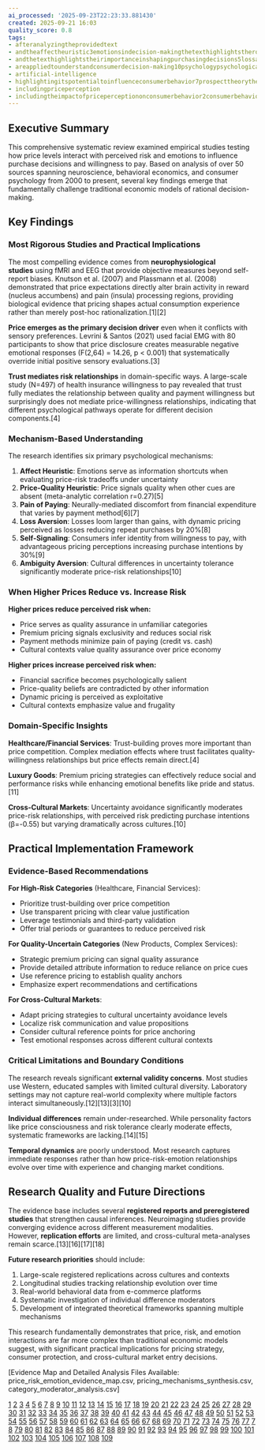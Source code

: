 ```yaml
---
ai_processed: '2025-09-23T22:23:33.881430'
created: 2025-09-21 16:03
quality_score: 0.8
tags:
- afteranalyzingtheprovidedtext
- andtheaffectheuristic3emotionsindecision-makingthetexthighlightstheroleofemotionsindecision-making
- andthetexthighlightstheirimportanceinshapingpurchasingdecisions5lossaversionthestudydiscusseslossaversion
- areappliedtounderstandconsumerdecision-making10psychologypsychologicalconcepts
- artificial-intelligence
- highlightingitspotentialtoinfluenceconsumerbehavior7prospecttheorythetextdiscussesprospecttheoryanditsimplicationsforpricinganddecision-making8affectheuristicthearticleexaminestheaffectheuristicanditsroleinshapingconsumerbehavior9riskperceptionthetextexploresriskperceptionandhowitaffectspurchasingdecisions
- includingpriceperception
- includingtheimpactofpriceperceptiononconsumerbehavior2consumerbehaviorthestudyexploreshowconsumersmakepurchasingdecisionsandhowpricesinfluencethesedecisions3neuromarketingthetextmentionsneuromarketingasafieldthatstudiestheneuralbasisofconsumerdecision-making4emotionsemotionsplayacrucialroleinconsumerbehavior
---
```

## Executive Summary

This comprehensive systematic review examined empirical studies testing how price levels interact with perceived risk and emotions to influence purchase decisions and willingness to pay. Based on analysis of over 50 sources spanning neuroscience, behavioral economics, and consumer psychology from 2000 to present, several key findings emerge that fundamentally challenge traditional economic models of rational decision-making.

## Key Findings

### Most Rigorous Studies and Practical Implications

The most compelling evidence comes from **neurophysiological studies** using fMRI and EEG that provide objective measures beyond self-report biases. Knutson et al. (2007) and Plassmann et al. (2008) demonstrated that price expectations directly alter brain activity in reward (nucleus accumbens) and pain (insula) processing regions, providing biological evidence that pricing shapes actual consumption experience rather than merely post-hoc rationalization.[1][2]

**Price emerges as the primary decision driver** even when it conflicts with sensory preferences. Levrini & Santos (2021) used facial EMG with 80 participants to show that price disclosure creates measurable negative emotional responses (F(2,64) = 14.26, p < 0.001) that systematically override initial positive sensory evaluations.[3]

**Trust mediates risk relationships** in domain-specific ways. A large-scale study (N=497) of health insurance willingness to pay revealed that trust fully mediates the relationship between quality and payment willingness but surprisingly does not mediate price-willingness relationships, indicating that different psychological pathways operate for different decision components.[4]

### Mechanism-Based Understanding

The research identifies six primary psychological mechanisms:

1. **Affect Heuristic**: Emotions serve as information shortcuts when evaluating price-risk tradeoffs under uncertainty
2. **Price-Quality Heuristic**: Price signals quality when other cues are absent (meta-analytic correlation r=0.27)[5]
3. **Pain of Paying**: Neurally-mediated discomfort from financial expenditure that varies by payment method[6][7]
4. **Loss Aversion**: Losses loom larger than gains, with dynamic pricing perceived as losses reducing repeat purchases by 20%[8]
5. **Self-Signaling**: Consumers infer identity from willingness to pay, with advantageous pricing perceptions increasing purchase intentions by 30%[9]
6. **Ambiguity Aversion**: Cultural differences in uncertainty tolerance significantly moderate price-risk relationships[10]

### When Higher Prices Reduce vs. Increase Risk

**Higher prices reduce perceived risk when:**

- Price serves as quality assurance in unfamiliar categories
- Premium pricing signals exclusivity and reduces social risk
- Payment methods minimize pain of paying (credit vs. cash)
- Cultural contexts value quality assurance over price economy

**Higher prices increase perceived risk when:**

- Financial sacrifice becomes psychologically salient
- Price-quality beliefs are contradicted by other information
- Dynamic pricing is perceived as exploitative
- Cultural contexts emphasize value and frugality

### Domain-Specific Insights

**Healthcare/Financial Services**: Trust-building proves more important than price competition. Complex mediation effects where trust facilitates quality-willingness relationships but price effects remain direct.[4]

**Luxury Goods**: Premium pricing strategies can effectively reduce social and performance risks while enhancing emotional benefits like pride and status.[11]

**Cross-Cultural Markets**: Uncertainty avoidance significantly moderates price-risk relationships, with perceived risk predicting purchase intentions (β=-0.55) but varying dramatically across cultures.[10]

## Practical Implementation Framework

### Evidence-Based Recommendations

**For High-Risk Categories** (Healthcare, Financial Services):

- Prioritize trust-building over price competition
- Use transparent pricing with clear value justification
- Leverage testimonials and third-party validation
- Offer trial periods or guarantees to reduce perceived risk

**For Quality-Uncertain Categories** (New Products, Complex Services):

- Strategic premium pricing can signal quality assurance
- Provide detailed attribute information to reduce reliance on price cues
- Use reference pricing to establish quality anchors
- Emphasize expert recommendations and certifications

**For Cross-Cultural Markets**:

- Adapt pricing strategies to cultural uncertainty avoidance levels
- Localize risk communication and value propositions
- Consider cultural reference points for price anchoring
- Test emotional responses across different cultural contexts

### Critical Limitations and Boundary Conditions

The research reveals significant **external validity concerns**. Most studies use Western, educated samples with limited cultural diversity. Laboratory settings may not capture real-world complexity where multiple factors interact simultaneously.[12][13][3][10]

**Individual differences** remain under-researched. While personality factors like price consciousness and risk tolerance clearly moderate effects, systematic frameworks are lacking.[14][15]

**Temporal dynamics** are poorly understood. Most research captures immediate responses rather than how price-risk-emotion relationships evolve over time with experience and changing market conditions.

## Research Quality and Future Directions

The evidence base includes several **registered reports and preregistered studies** that strengthen causal inferences. Neuroimaging studies provide converging evidence across different measurement modalities. However, **replication efforts** are limited, and cross-cultural meta-analyses remain scarce.[13][16][17][18]

**Future research priorities** should include:

1. Large-scale registered replications across cultures and contexts
2. Longitudinal studies tracking relationship evolution over time
3. Real-world behavioral data from e-commerce platforms
4. Systematic investigation of individual difference moderators
5. Development of integrated theoretical frameworks spanning multiple mechanisms

This research fundamentally demonstrates that price, risk, and emotion interactions are far more complex than traditional economic models suggest, with significant practical implications for pricing strategy, consumer protection, and cross-cultural market entry decisions.

[Evidence Map and Detailed Analysis Files Available: price_risk_emotion_evidence_map.csv, pricing_mechanisms_synthesis.csv, category_moderator_analysis.csv]

[1](https://www.sciencedirect.com/science/article/abs/pii/S0022435911000121) [2](https://pmc.ncbi.nlm.nih.gov/articles/PMC11504275/) [3](https://pmc.ncbi.nlm.nih.gov/articles/PMC7911682/) [4](https://pmc.ncbi.nlm.nih.gov/articles/PMC10125849/) [5](https://carlsonschool.umn.edu/sites/carlsonschool.umn.edu/files/2024-06/Rao%20and%20Monroe%201989.pdf) [6](https://en.wikipedia.org/wiki/Pain_of_paying) [7](https://insidebe.com/articles/pain-of-paying/) [8](https://nhsjs.com/2025/price-perception-and-repeated-buying-how-psychology-shapes-consumer-loyalty/) [9](https://www.psychologytoday.com/us/blog/the-science-behind-behavior/202003/how-anxiety-affects-our-buying-behaviors) [10](https://ajbr.co.nz/ajbr/ajbr230160.pdf) [11](https://www.linkedin.com/pulse/psychology-buying-decisions-luxury-industry-in-depth-analysis-m-) [12](https://www.ewadirect.com/proceedings/aemps/article/view/15860) [13](https://pmc.ncbi.nlm.nih.gov/articles/PMC9663791/) [14](https://www.strike.money/stock-market/perceived-risk) [15](https://pmc.ncbi.nlm.nih.gov/articles/PMC8689149/) [16](https://pmc.ncbi.nlm.nih.gov/articles/PMC8253437/) [17](https://pmc.ncbi.nlm.nih.gov/articles/PMC2875927/) [18](https://pmc.ncbi.nlm.nih.gov/articles/PMC10019715/) [19](https://digitalcommons.usf.edu/cgi/viewcontent.cgi?article=1135&context=m3publishing) [20](https://www.sciencedirect.com/science/article/abs/pii/S0747563209000314) [21](https://www.sciencedirect.com/science/article/abs/pii/S0921800997001262) [22](https://pmc.ncbi.nlm.nih.gov/articles/PMC11311943/) [23](https://scholarworks.utrgv.edu/context/leg_etd/article/1200/viewcontent/Andersen_utpa.edu_6240A_10808.pdf) [24](https://www.sciencedirect.com/science/article/abs/pii/S0921800916304396) [25](https://pmc.ncbi.nlm.nih.gov/articles/PMC8661842/) [26](https://www.emerald.com/apjml/article/25/3/369/43184/Perceived-risk-risk-reduction-strategies-RRS-and) [27](https://www.fs.usda.gov/rm/value/docs/perceived_fairness_willingness_pay.pdf) [28](https://academic.oup.com/jcmc/article/8/1/JCMC813/4080398) [29](https://experts.boisestate.edu/files/735561/fulltext.pdf) [30](https://journals.sagepub.com/doi/10.1177/0951629817729227?int.sj-abstract.similar-articles.7) [31](https://www.cambridge.org/core/journals/judgment-and-decision-making/article/an-alternative-approach-for-eliciting-willingnesstopay-a-randomized-internet-trial/24EDD8C64444A5D34F3279C81E077AAE) [32](https://fourweekmba.com/price-quality-heuristic/) [33](https://www.investopedia.com/terms/p/prospecttheory.asp) [34](https://onlinelibrary.wiley.com/doi/full/10.1002/mar.21799) [35](https://fiveable.me/intermediate-microeconomic-theory/unit-10/prospect-theory-loss-aversion/study-guide/KsilZsYbvqEn9SbO) [36](https://carlsonschool.umn.edu/sites/carlsonschool.umn.edu/files/2024-06/Rao%202005.pdf) [37](https://jenhemphill.com/the-pain-of-paying/) [38](https://slidemodel.com/prospect-theory-and-loss-aversion/) [39](https://www.linkedin.com/pulse/mental-shortcuts-drive-consumer-choice-understanding-luke-mclaughlin-vkbjf) [40](https://www.sciencedirect.com/science/article/pii/S0167268124001100) [41](https://thedecisionlab.com/reference-guide/economics/prospect-theory) [42](https://www.scribbr.com/research-bias/affect-heuristic/) [43](https://www.journals.uchicago.edu/doi/10.1086/710245) [44](https://www.ninety.io/founders-framework/articles/prospect-theory) [45](https://www.sciencedirect.com/science/article/pii/S0969698924002765) [46](https://neurofied.com/the-untold-secret-to-avoiding-price-pain/) [47](https://www.nngroup.com/articles/prospect-theory/) [48](https://paleofoundation.com/heuristics-decision-friction/) [49](https://www.renascence.io/journal/prospect-theory-customers-value-of-gains-and-losses-differently) [50](https://re.public.polimi.it/retrieve/e0c31c0e-6240-4599-e053-1705fe0aef77/Mandolfo,%20M.,%20Lamberti,%20L.%20Do%20not%20forget%20about%20the%20price%20tag.pdf) [51](https://content.sawtoothsoftware.com/assets/a9e060a2-9829-4e70-9aff-293a0617088c) [52](https://www.kablelab.com/uploads/1/3/0/4/130439175/smidts_et_al_2014_marketing_letters_advancing_consumer_science.pdf) [53](https://business.columbia.edu/sites/default/files-efs/pubfiles/429/augmenting_conjoint_analysis_to_estimate_consumer_reservation_price.pdf) [54](https://www.sciencedirect.com/science/article/pii/S0167487021000404) [55](https://publications.pricingsociety.com/the-5-pitfalls-of-conjoint-analysis-in-pricing-research/) [56](https://journals.sagepub.com/doi/full/10.1177/21582440241241455) [57](https://hbr.org/2019/01/neuromarketing-what-you-need-to-know) [58](https://www.cornerstone.com/wp-content/uploads/2022/03/Weak-Foundations-of-Conjoint-Analysis.pdf) [59](https://pmc.ncbi.nlm.nih.gov/articles/PMC12036229/) [60](https://pmc.ncbi.nlm.nih.gov/articles/PMC10312080/) [61](https://stuff.mit.edu/~hauser/Pages/Eggers_Hauser_Selove%20Scale%20Matters%20June%202017.pdf) [62](https://www.sciencedirect.com/science/article/abs/pii/S1441358209000032) [63](https://core.ac.uk/download/223222498.pdf) [64](https://www.qrcaviews.org/2025/07/03/conjoint-analysis-a-valuable-complement-to-qualitative-research/) [65](https://pmc.ncbi.nlm.nih.gov/articles/PMC10750050/) [66](https://www.sciencedirect.com/science/article/pii/S0301051125000481) [67](https://pmc.ncbi.nlm.nih.gov/articles/PMC7048225/) [68](https://isidl.com/wp-content/uploads/2017/07/E4254-ISIDL.pdf) [69](https://www.mckinsey.com/industries/healthcare/our-insights/the-role-of-emotions-in-buying-health-insurance) [70](https://pmc.ncbi.nlm.nih.gov/articles/PMC6768311/) [71](https://www.sciencedirect.com/science/article/pii/S1098301524027487) [72](https://www.sciencedirect.com/science/article/pii/S2214845025001358) [73](https://jingdaily.com/posts/unlocking-emotional-power-a-new-strategy-for-luxury-brands) [74](https://www.sciencedirect.com/science/article/pii/S016762962400002X) [75](https://www.renascence.io/journal/risk-perception-customers-subjective-judgments-of-risk) [76](https://www.youtube.com/shorts/-aSUJ2Rn7xk) [77](https://rcphn.org/journal/view.php?number=945) [78](https://www.sciencedirect.com/science/article/abs/pii/S0268401224001026) [79](https://www.sciencedirect.com/science/article/abs/pii/S0031938418301513) [80](https://www.jmir.org/2022/9/e25959/) [81](https://journals.sagepub.com/doi/full/10.1177/21582440231200199) [82](https://pmc.ncbi.nlm.nih.gov/articles/PMC9928114/) [83](https://blogs.uoc.edu/mel/price-and-perception-how-to-influence-consumer-decisions/) [84](https://pubsonline.informs.org/doi/10.1287/mksc.6.3.240) [85](https://www.sciencedirect.com/science/article/pii/S2444883424000251) [86](https://research.e-siber.org/SNEFR/article/download/270/150/1117) [87](https://myscp.onlinelibrary.wiley.com/doi/abs/10.1002/arcp.1087) [88](https://www.sciencedirect.com/science/article/pii/S0969698916302600) [89](https://www.sciencedirect.com/science/article/abs/pii/S0148296323001273) [90](https://arxiv.org/abs/2506.19953) [91](https://pmc.ncbi.nlm.nih.gov/articles/PMC8860899/) [92](https://bluemonarchgroup.com/blog/the-psychology-of-pricing-influencing-consumer-behavior-through-price-perception/) [93](https://www.sciencedirect.com/science/article/pii/S0022435922000434) [94](https://www.frontiersin.org/journals/psychology/articles/10.3389/fpsyg.2021.720151/full) [95](https://journals.plos.org/plosone/article?id=10.1371%2Fjournal.pone.0270850) [96](https://www.nature.com/articles/s41598-025-97263-1) [97](https://www.nature.com/articles/s41599-023-01991-6) [98](https://journals.plos.org/plosone/article?id=10.1371%2Fjournal.pone.0281086) [99](https://www.frontiersin.org/journals/neuroergonomics/articles/10.3389/fnrgo.2025.1542847/epub) [100](https://www.sciencedirect.com/science/article/abs/pii/S0010945225000577) [101](https://imotions.com/blog/insights/research-insights/going-local-how-culture-affects-purchasing-decisions/) [102](https://scholarworks.utrgv.edu/cgi/viewcontent.cgi?article=1548&context=etd) [103](https://www.psycharchives.org/handle/20.500.12034/4236) [104](https://www.sciencedirect.com/science/article/pii/S2405844020311282) [105](https://www.sciencedirect.com/science/article/abs/pii/S1094996818300112) [106](https://royalsocietypublishing.org/doi/10.1098/rsos.181351) [107](https://pmc.ncbi.nlm.nih.gov/articles/PMC8026092/) [108](https://journals.sagepub.com/doi/abs/10.1177/14707853221112622) [109](http://his.diva-portal.org/smash/get/diva2:1986558/FULLTEXT01.pdf)